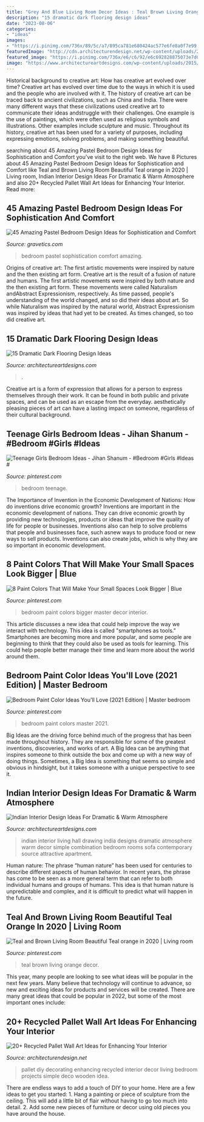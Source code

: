 ```yaml
---
title: "Grey And Blue Living Room Decor Ideas : Teal Brown Living Orange Decor"
description: "15 dramatic dark flooring design ideas"
date: "2023-08-06"
categories:
- "ideas"
images:
- "https://i.pinimg.com/736x/89/5c/a7/895ca781e680424ac577e6fe8a0f7e99.jpg"
featuredImage: "http://cdn.architecturendesign.net/wp-content/uploads/2015/06/AD-Pallet-Wall-Art-9.jpg"
featured_image: "https://i.pinimg.com/736x/e6/c6/92/e6c692828875073e7d05e9db842528cf.jpg"
image: "https://www.architectureartdesigns.com/wp-content/uploads/2015/03/141-1024x682.jpg"
---
```



Historical background to creative art: How has creative art evolved over time?
Creative art has evolved over time due to the ways in which it is used and the people who are involved with it. The history of creative art can be traced back to ancient civilizations, such as China and India. There were many different ways that these civilizations used creative art to communicate their ideas andstruggle with their challenges. One example is the use of paintings, which were often used as religious symbols and illustrations. Other examples include sculpture and music. Throughout its history, creative art has been used for a variety of purposes, including expressing emotions, solving problems, and making something beautiful.

	

		
searching about 45 Amazing Pastel Bedroom Design Ideas for Sophistication and Comfort you've visit to the right web. We have 8 Pictures about 45 Amazing Pastel Bedroom Design Ideas for Sophistication and Comfort like Teal and Brown Living Room Beautiful Teal orange in 2020 | Living room, Indian Interior Design Ideas For Dramatic &amp; Warm Atmosphere and also 20+ Recycled Pallet Wall Art Ideas for Enhancing Your Interior. Read more:
		
    
## 45 Amazing Pastel Bedroom Design Ideas For Sophistication And Comfort

<img loading=lazy src="https://www.gravetics.com/wp-content/uploads/2017/09/Pastel-Blue-Bedroom-Design-Ideas-2018.jpg" onerror="this.onerror=null;this.src='https://tse2.mm.bing.net/th?id=OIP.X7ZxzRRiQm9xdyW1wPBbdAHaKd&amp;pid=15.1';" alt="45 Amazing Pastel Bedroom Design Ideas for Sophistication and Comfort">

_Source: gravetics.com_

>bedroom pastel sophistication comfort amazing. 

	

Origins of creative art: The first artistic movements were inspired by nature and the then existing art form.
Creative art is the result of a fusion of nature and humans. The first artistic movements were inspired by both nature and the then existing art form. These movements were called Naturalism andAbstract Expressionism, respectively. As time passed, people's understanding of the world changed, and so did their ideas about art. So while Naturalism was inspired by the natural world, Abstract Expressionism was inspired by ideas that had yet to be created. As times changed, so too did creative art.

    
## 15 Dramatic Dark Flooring Design Ideas

<img loading=lazy src="https://www.architectureartdesigns.com/wp-content/uploads/2015/03/141-1024x682.jpg" onerror="this.onerror=null;this.src='https://tse1.mm.bing.net/th?id=OIP.utPgSFx_97c3IAFpYt37SgHaE7&amp;pid=15.1';" alt="15 Dramatic Dark Flooring Design Ideas">

_Source: architectureartdesigns.com_

>. 

	

Creative art is a form of expression that allows for a person to express themselves through their work. It can be found in both public and private spaces, and can be used as an escape from the everyday. aesthetically pleasing pieces of art can have a lasting impact on someone, regardless of their cultural background.

    
## Teenage Girls Bedroom Ideas - Jihan Shanum - #Bedroom #Girls #Ideas #

<img loading=lazy src="https://i.pinimg.com/736x/25/6e/dd/256edd8f0e6d801e3d536388ca8ed91e.jpg" onerror="this.onerror=null;this.src='https://tse4.mm.bing.net/th?id=OIP.WILg1RTUOcA1S4kLjOXXqgHaJ3&amp;pid=15.1';" alt="Teenage Girls Bedroom Ideas - Jihan Shanum - #Bedroom #Girls #Ideas #">

_Source: pinterest.com_

>bedroom teenage. 

	

The Importance of Invention in the Economic Development of Nations: How do inventions drive economic growth?
Inventions are important in the economic development of nations. They can drive economic growth by providing new technologies, products or ideas that improve the quality of life for people or businesses. Inventions also can help to solve problems that people and businesses face, such asnew ways to produce food or new ways to sell products. Inventions can also create jobs, which is why they are so important in economic development.

    
## 8 Paint Colors That Will Make Your Small Spaces Look Bigger | Blue

<img loading=lazy src="https://i.pinimg.com/736x/e6/c6/92/e6c692828875073e7d05e9db842528cf.jpg" onerror="this.onerror=null;this.src='https://tse2.mm.bing.net/th?id=OIP.BzcmEKTgG2BZ7Df4kMrA6QHaLH&amp;pid=15.1';" alt="8 Paint Colors That Will Make Your Small Spaces Look Bigger | Blue">

_Source: pinterest.com_

>bedroom paint colors bigger master decor interior. 

	

This article discusses a new idea that could help improve the way we interact with technology. This idea is called "smartphones as tools." Smartphones are becoming more and more popular, and some people are beginning to think that they could also be used as tools for learning. This could help people better manage their time and learn more about the world around them.

    
## Bedroom Paint Color Ideas You&#039;ll Love (2021 Edition) | Master Bedroom

<img loading=lazy src="https://i.pinimg.com/736x/4f/fe/02/4ffe02e6ce54dc2053d153eb352cc868.jpg" onerror="this.onerror=null;this.src='https://tse3.mm.bing.net/th?id=OIP.xZPqTK2wk8bqv7BDRRYohgHaLH&amp;pid=15.1';" alt="Bedroom Paint Color Ideas You&#039;ll Love (2021 Edition) | Master bedroom">

_Source: pinterest.com_

>bedroom paint colors master 2021. 

	

Big Ideas are the driving force behind much of the progress that has been made throughout history. They are responsible for some of the greatest inventions, discoveries, and works of art. A Big Idea can be anything that inspires someone to think outside the box and come up with a new way of doing things. Sometimes, a Big Idea is something that seems so simple and obvious in hindsight, but it takes someone with a unique perspective to see it.

    
## Indian Interior Design Ideas For Dramatic &amp; Warm Atmosphere

<img loading=lazy src="https://www.architectureartdesigns.com/wp-content/uploads/2015/02/634-630x420.jpg" onerror="this.onerror=null;this.src='https://tse2.mm.bing.net/th?id=OIP.B5KbezD1SqrZqlkR-f9w3gHaE8&amp;pid=15.1';" alt="Indian Interior Design Ideas For Dramatic &amp; Warm Atmosphere">

_Source: architectureartdesigns.com_

>indian interior living hall drawing india designs dramatic atmosphere warm decor simple combination bedroom rooms sofa contemporary source attractive apartment. 

	

Human nature:
The phrase “human nature” has been used for centuries to describe different aspects of human behavior. In recent years, the phrase has come to be seen as a more general term that can refer to both individual humans and groups of humans. This idea is that human nature is unpredictable and complex, and it is difficult to predict what will happen in the future.

    
## Teal And Brown Living Room Beautiful Teal Orange In 2020 | Living Room

<img loading=lazy src="https://i.pinimg.com/736x/89/5c/a7/895ca781e680424ac577e6fe8a0f7e99.jpg" onerror="this.onerror=null;this.src='https://tse3.mm.bing.net/th?id=OIP.-pdRLtbhZvRR-MRLUS5LQwHaJ3&amp;pid=15.1';" alt="Teal and Brown Living Room Beautiful Teal orange in 2020 | Living room">

_Source: pinterest.com_

>teal brown living orange decor. 

	

This year, many people are looking to see what ideas will be popular in the next few years. Many believe that technology will continue to advance, so new and exciting ideas for products and services will be created. There are many great ideas that could be popular in 2022, but some of the most important ones include: 

    
## 20+ Recycled Pallet Wall Art Ideas For Enhancing Your Interior

<img loading=lazy src="http://cdn.architecturendesign.net/wp-content/uploads/2015/06/AD-Pallet-Wall-Art-9.jpg" onerror="this.onerror=null;this.src='https://tse4.mm.bing.net/th?id=OIP.xZGMJb9Zy_pKMOJAJpu9VgHaLH&amp;pid=15.1';" alt="20+ Recycled Pallet Wall Art Ideas for Enhancing Your Interior">

_Source: architecturendesign.net_

>pallet diy decorating enhancing recycled interior decor living bedroom projects simple deco wooden idea. 

	

There are endless ways to add a touch of DIY to your home. Here are a few ideas to get you started: 1. Hang a painting or piece of sculpture from the ceiling. This will add a little bit of flair without having to go too much into detail. 2. Add some new pieces of furniture or decor using old pieces you have around the house.
